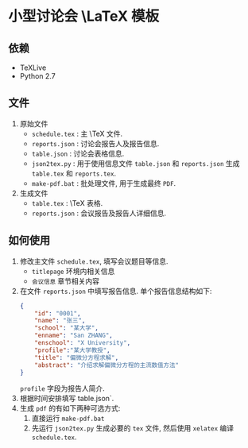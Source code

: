 # 小型讨论会 \LaTeX 模板

## 依赖
- TeXLive
- Python 2.7

## 文件
1. 原始文件
	- `schedule.tex` : 主 \TeX 文件.
	- `reports.json` : 讨论会报告人及报告信息.
	- `table.json` : 讨论会表格信息.
	- `json2tex.py` : 用于使用信息文件 `table.json` 和 `reports.json` 生成 `table.tex` 和 `reports.tex`.
	- `make-pdf.bat` : 批处理文件, 用于生成最终 `PDF`.
2. 生成文件
	- `table.tex` : \TeX 表格.
	- `reports.json` : 会议报告及报告人详细信息.



## 如何使用
1. 修改主文件 `schedule.tex`, 填写会议题目等信息. 
	- `titlepage` 环境内相关信息
	- `会议信息` 章节相关内容
2. 在文件 `reports.json` 中填写报告信息. 单个报告信息结构如下:
	``` json
	{
		"id": "0001",
		"name": "张三",
		"school": "某大学",
		"enname": "San ZHANG",
		"enschool": "X University",
		"profile":"某大学教授",
		"title": "偏微分方程求解",
		"abstract": "介绍求解偏微分方程的主流数值方法"       
	}
	```
	`profile` 字段为报告人简介.
3. 根据时间安排填写 table.json`.
4. 生成 `pdf` 的有如下两种可选方式:
	1) 直接运行 `make-pdf.bat`
	2) 先运行 `json2tex.py` 生成必要的 `tex` 文件, 然后使用 `xelatex` 编译 `schedule.tex`.
